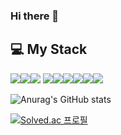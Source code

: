 ### Hi there 👋

## 💻 My Stack
<img src="https://img.shields.io/badge/C++-00599C?style=for-the-badge&logo=C%2B%2b&logoColor=white"/><img src="https://img.shields.io/badge/JAVA-007396?style=for-the-badge&logo=java&logoColor=white"/><img src="https://img.shields.io/badge/github-181717?style=for-the-badge&logo=github&logoColor=white"/>
<img src="https://img.shields.io/badge/mysql-4479A1?style=for-the-badge&logo=mysql&logoColor=white"/><img src="https://img.shields.io/badge/html-E34F26?style=for-the-badge&logo=html5&logoColor=white"/><img src="https://img.shields.io/badge/css-1572B6?style=for-the-badge&logo=css3&logoColor=white"/><img src="https://img.shields.io/badge/javascript-F7DF1E?style=for-the-badge&logo=javascript&logoColor=black"><img src="https://img.shields.io/badge/bootstrap-7952B3?style=for-the-badge&logo=bootstrap&logoColor=white"/><img src="https://img.shields.io/badge/apache tomcat-F8DC75?style=for-the-badge&logo=apachetomcat&logoColor=white"/>

![Anurag's GitHub stats](https://github-readme-stats.vercel.app/api?username=sung22&show_icons=true&theme=radical)

[![Solved.ac
프로필](http://mazassumnida.wtf/api/generate_badge?boj=qwwx99)](https://solved.ac/qwwx99)
<!--
**sung22/sung22** is a ✨ _special_ ✨ repository because its `README.md` (this file) appears on your GitHub profile.

Here are some ideas to get you started:

- 🔭 I’m currently working on ...
- 🌱 I’m currently learning ...
- 👯 I’m looking to collaborate on ...
- 🤔 I’m looking for help with ...
- 💬 Ask me about ...
- 📫 How to reach me: ...
- 😄 Pronouns: ...
- ⚡ Fun fact: ...
-->
